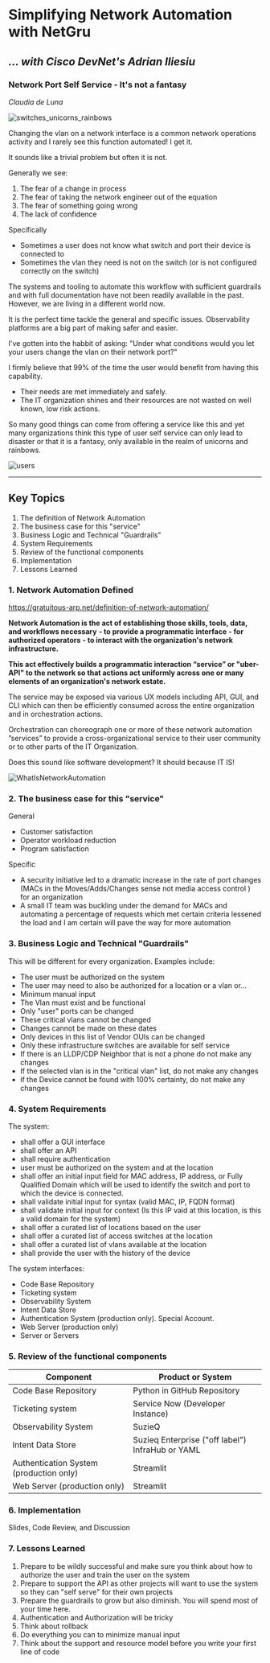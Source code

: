 # Simplifying Network Automation with NetGru
## *... with Cisco DevNet's **Adrian Iliesiu***

### Network Port Self Service - It's not a fantasy

*Claudia de Luna*

![switches_unicorns_rainbows](images/switches_unicorns_rainbows.jpg)

Changing the vlan on a network interface is a common network operations activity and I rarely see this function automated!  I get it.

It sounds like a trivial problem but often it is not.

Generally we see:

1. The fear of a change in process
2. The fear of taking the network engineer out of the equation
3. The fear of something going wrong
4. The lack of confidence

Specifically

- Sometimes a user does not know what switch and port their device is connected to
- Sometimes the vlan they need is not on the switch (or is not configured correctly on the switch)

The systems and tooling to automate this workflow with sufficient guardrails and with full documentation have not been readily available in the past.  However, we are living in a different world now.

It is the perfect time tackle the general and specific issues.   Observability platforms are a big part of making safer and easier.

I've gotten into the habbit of asking: 
"Under what conditions would you let your users change the vlan on their network port?"

I firmly believe that 99% of the time the user would benefit from having this capability. 

- Their needs are met immediately and safely.  
- The IT organization shines and their resources are not wasted on well known, low risk actions.  

So many good things can come from offering a service like this and yet many organizations think this type of user self service can only lead to disaster or that it is a fantasy, only available in the realm of unicorns and rainbows.



![users](images/users.jpg)

---

## Key Topics

1. The definition of Network Automation
2. The business case for this "service"
3. Business Logic and Technical "Guardrails"
4. System Requirements
5. Review of the functional components 
6. Implementation
7. Lessons Learned

### 1. Network Automation Defined

https://gratuitous-arp.net/definition-of-network-automation/

**Network Automation is the act of establishing those skills, tools, data, and workflows necessary**
**- to provide a programmatic interface** 
**- for authorized operators** 
**- to interact with the organization's network infrastructure.**

**This act effectively builds a programmatic interaction “service” or "uber-API" to the network so that actions act uniformly across one or many elements of an organization's network estate.**

The service may be exposed via various UX models including API, GUI, and CLI which can then be efficiently consumed across the entire organization and in orchestration actions.

Orchestration can choreograph one or more of these network automation ”services” to provide a cross-organizational service to their user community or to other parts of the IT Organization.

Does this sound like software development? It should because IT IS!



![WhatIsNetworkAutomation](images/WhatIsNetworkAutomation.jpg)

### 2. The business case for this "service"

General

- Customer satisfaction
- Operator workload reduction
- Program satisfaction

Specific

- A security initiative led to a dramatic increase in the rate of port changes (MACs in the Moves/Adds/Changes sense not media access control ) for an organization
- A small IT team was buckling under the demand for MACs and automating a percentage of requests which met certain criteria lessened the load and I am certain will pave the way for more automation


### 3. Business Logic and Technical "Guardrails"

This will be different for every organization.  Examples include:

- The user must be authorized on the system
- The user may need to also be authorized for a location or a vlan or...
- Minimum manual input
- The Vlan must exist and be functional
- Only "user" ports can be changed
- These critical vlans cannot be changed
- Changes cannot be made on these dates
- Only devices in this list of Vendor OUIs can be changed
- Only these infrastructure switches are available for self service
- If there is an LLDP/CDP Neighbor that is not a phone do not make any changes
- If the selected vlan is in the "critical vlan" list, do not make any changes
- if the Device cannot be found with 100% certainty, do not make any changes

### 4. System Requirements

The system:

- shall offer a GUI interface
- shall offer an API
- shall require authentication
- user must be authorized on the system and at the location
- shall offer an initial input field for MAC address, IP address, or Fully Qualified Domain which will be used to identify the switch and port to which the device is connected. 
- shall validate initial input for syntax (valid MAC, IP, FQDN format)
- shall validate initial input for context (Is this IP vaid at this location, is this a valid domain for the system)
- shall offer a curated list of locations based on the user
- shall offer a curated list of access switches at the location
- shall offer a curated list of vlans available at the location
- shall provide the user with the history of the device

The system interfaces:

- Code Base Repository
- Ticketing system
- Observability System
- Intent Data Store
- Authentication System (production only).  Special Account.
- Web Server (production only)
- Server or Servers

### 5. Review of the functional components 

| Component                               | Product or System                                |
| --------------------------------------- | ------------------------------------------------ |
| Code Base Repository                    | Python in GitHub Repository                      |
| Ticketing system                        | Service Now (Developer Instance)                 |
| Observability System                    | SuzieQ                                           |
| Intent Data Store                       | Suzieq Enterprise ("off label") InfraHub or YAML |
| Authentication System (production only) | Streamlit                                        |
| Web Server (production only)            | Streamlit                                        |


### 6. Implementation

Slides, Code Review, and Discussion

### 7. Lessons Learned

1. Prepare to be wildly successful and make sure you think about how to authorize the user and train the user on the system
2. Prepare to support the API as other projects will want to use the system so they can "self serve" for their own projects
3. Prepare the guardrails to grow but also diminish.  You will spend most of your time here.
4. Authentication and Authorization will be tricky
5. Think about rollback
6. Do everything you can to minimize manual input
7. Think about the support and resource model before you write your first line of code



